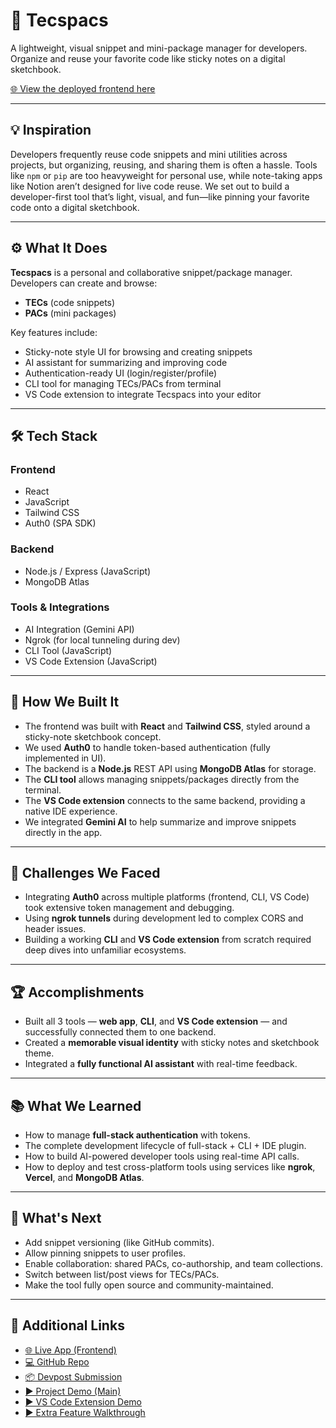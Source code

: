 # 🧠 Tecspacs

A lightweight, visual snippet and mini-package manager for developers. Organize and reuse your favorite code like sticky notes on a digital sketchbook.

[🌐 View the deployed frontend here](https://frontend-nine-rosy-50.vercel.app/)

---

## 💡 Inspiration

Developers frequently reuse code snippets and mini utilities across projects, but organizing, reusing, and sharing them is often a hassle. Tools like `npm` or `pip` are too heavyweight for personal use, while note-taking apps like Notion aren’t designed for live code reuse. We set out to build a developer-first tool that’s light, visual, and fun—like pinning your favorite code onto a digital sketchbook.

---

## ⚙️ What It Does

**Tecspacs** is a personal and collaborative snippet/package manager. Developers can create and browse:

- **TECs** (code snippets)
- **PACs** (mini packages)

Key features include:

- Sticky-note style UI for browsing and creating snippets
- AI assistant for summarizing and improving code
- Authentication-ready UI (login/register/profile)
- CLI tool for managing TECs/PACs from terminal
- VS Code extension to integrate Tecspacs into your editor

---

## 🛠️ Tech Stack

### Frontend
- React
- JavaScript
- Tailwind CSS
- Auth0 (SPA SDK)

### Backend
- Node.js / Express (JavaScript)
- MongoDB Atlas

### Tools & Integrations
- AI Integration (Gemini API)
- Ngrok (for local tunneling during dev)
- CLI Tool (JavaScript)
- VS Code Extension (JavaScript)

---

## 🧱 How We Built It

- The frontend was built with **React** and **Tailwind CSS**, styled around a sticky-note sketchbook concept.
- We used **Auth0** to handle token-based authentication (fully implemented in UI).
- The backend is a **Node.js** REST API using **MongoDB Atlas** for storage.
- The **CLI tool** allows managing snippets/packages directly from the terminal.
- The **VS Code extension** connects to the same backend, providing a native IDE experience.
- We integrated **Gemini AI** to help summarize and improve snippets directly in the app.

---

## 🧪 Challenges We Faced

- Integrating **Auth0** across multiple platforms (frontend, CLI, VS Code) took extensive token management and debugging.
- Using **ngrok tunnels** during development led to complex CORS and header issues.
- Building a working **CLI** and **VS Code extension** from scratch required deep dives into unfamiliar ecosystems.

---

## 🏆 Accomplishments

- Built all 3 tools — **web app**, **CLI**, and **VS Code extension** — and successfully connected them to one backend.
- Created a **memorable visual identity** with sticky notes and sketchbook theme.
- Integrated a **fully functional AI assistant** with real-time feedback.

---

## 📚 What We Learned

- How to manage **full-stack authentication** with tokens.
- The complete development lifecycle of full-stack + CLI + IDE plugin.
- How to build AI-powered developer tools using real-time API calls.
- How to deploy and test cross-platform tools using services like **ngrok**, **Vercel**, and **MongoDB Atlas**.

---

## 🚀 What's Next

- Add snippet versioning (like GitHub commits).
- Allow pinning snippets to user profiles.
- Enable collaboration: shared PACs, co-authorship, and team collections.
- Switch between list/post views for TECs/PACs.
- Make the tool fully open source and community-maintained.

---

## 📎 Additional Links

- [🌐 Live App (Frontend)](https://frontend-nine-rosy-50.vercel.app/)
- [💻 GitHub Repo](https://github.com/rtrevizo18/tecspacs)
- [📦 Devpost Submission](https://devpost.com/software/data-hackfest-project?_gl=1*1kf8kvb*_gcl_au*MTc3MDg4OTMxMC4xNzUzMTI5ODA1*_ga*NDU1NzI0MzcuMTc1MzEyOTgwNQ..*_ga_0YHJK3Y10M*czE3NTM2MzQwMzYkbzkkZzEkdDE3NTM2MzQ2OTckajQ2JGwwJGgw)
- [▶️ Project Demo (Main)](https://www.youtube.com/watch?v=-PGgpiLr7Qo)
- [▶️ VS Code Extension Demo](https://www.youtube.com/watch?v=Kev3WkY52V4)
- [▶️ Extra Feature Walkthrough](https://www.youtube.com/watch?v=yfYKLxvTMZc)
